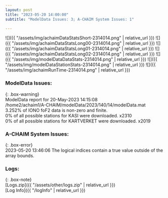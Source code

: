 ```yaml
---
layout: post
title: "2023-05-20 14:00:00"
subtitle: "ModelData Issues: 3; A-CHAIM System Issues: 1"

---
```


![]({{ "/assets/img/achaimDataStatsShort-2314014.png" | relative_url }})
![]({{ "/assets/img/achaimDataStatsLong00-2314014.png" | relative_url }})
![]({{ "/assets/img/achaimDataStatsLong01-2314014.png" | relative_url }})
![]({{ "/assets/img/achaimDataStatsLong02-2314014.png" | relative_url }})
![]({{ "/assets/img/modelDataDataStats-2314014.png" | relative_url }})
![]({{ "/assets/img/modelDataStationStats-2314014.png" | relative_url }})
![]({{ "/assets/img/achaimRunTime-2314014.png" | relative_url }})


### ModelData Issues:  
  
{: .box-warning}  
 ModelData report for 20-May-2023 14:15:08   
 /home2/achaim1/A-CHAIM/modelData/2023/140/14/modelData.mat   
 3.252% of IONO foF2 data is non-zero and finite.   
 0% of all possible stations for KASI were downloaded. x2310   
 0% of all possible stations for KARTVERKET were downloaded. x2019   
  
### A-CHAIM System Issues:  
  
{: .box-error}  
2023-05-20 13:46:06 The logical indices contain a true value outside of the array bounds.  

### Logs:  
  
{: .box-note}  
[Logs.zip]({{ "/assets/other/logs.zip" | relative_url }})  
[Log Info]({{ "/logInfo" | relative_url }})  
